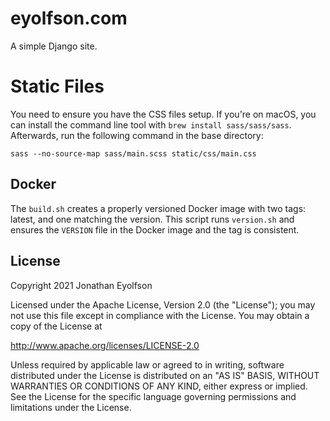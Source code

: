 # eyolfson.com

A simple Django site.

# Static Files

You need to ensure you have the CSS files setup. If you're on macOS, you can
install the command line tool with `brew install sass/sass/sass`. Afterwards,
run the following command in the base directory:

    sass --no-source-map sass/main.scss static/css/main.css

## Docker

The `build.sh` creates a properly versioned Docker image with two tags: latest,
and one matching the version. This script runs `version.sh` and ensures the
`VERSION` file in the Docker image and the tag is consistent.

## License

Copyright 2021 Jonathan Eyolfson

Licensed under the Apache License, Version 2.0 (the "License"); you may not use
this file except in compliance with the License. You may obtain a copy of the
License at

<http://www.apache.org/licenses/LICENSE-2.0>

Unless required by applicable law or agreed to in writing, software distributed
under the License is distributed on an "AS IS" BASIS, WITHOUT WARRANTIES OR
CONDITIONS OF ANY KIND, either express or implied. See the License for the
specific language governing permissions and limitations under the License.
